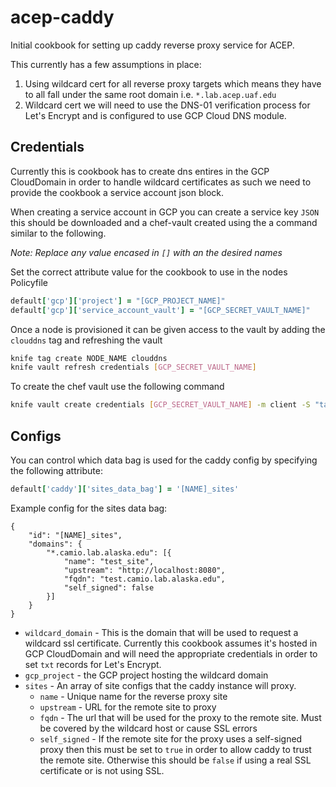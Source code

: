 # acep-caddy

Initial cookbook for setting up caddy reverse proxy service for ACEP.

This currently has a few assumptions in place:

1. Using wildcard cert for all reverse proxy targets which means they have to all fall under the same root domain i.e. `*.lab.acep.uaf.edu`
2. Wildcard cert we will need to use the DNS-01 verification process for Let's Encrypt and is configured to use GCP Cloud DNS module.

## Credentials

Currently this is cookbook has to create dns entires in the GCP CloudDomain in order to handle wildcard certificates as such we need to provide the cookbook a service account json block. 

When creating a service account in GCP you can create a service key `JSON` this should be downloaded and a chef-vault created using the a command similar to the following.

*Note: Replace any value encased in `[]` with an the desired names* 

Set the correct attribute value for the cookbook to use in the nodes Policyfile

```ruby
default['gcp']['project'] = "[GCP_PROJECT_NAME]"
default['gcp']['service_account_vault'] = "[GCP_SECRET_VAULT_NAME]"
```

Once a node is provisioned it can be given access to the vault by adding the `clouddns` tag and refreshing the vault

```bash
knife tag create NODE_NAME clouddns
knife vault refresh credentials [GCP_SECRET_VAULT_NAME]
```

To create the chef vault use the following command

```bash
knife vault create credentials [GCP_SECRET_VAULT_NAME] -m client -S "tags:clouddns" -A "[admin1],[admin2],[admin3]" --file /path/to/credentials/file
```


## Configs

You can control which data bag is used for the caddy config by specifying the following attribute:

```ruby
default['caddy']['sites_data_bag'] = '[NAME]_sites'
```

Example config for the sites data bag:
```
{
    "id": "[NAME]_sites",
    "domains": {
        "*.camio.lab.alaska.edu": [{
            "name": "test_site",
            "upstream": "http://localhost:8080",
            "fqdn": "test.camio.lab.alaska.edu",
            "self_signed": false
        }]
    }
}
```

* `wildcard_domain` - This is the domain that will be used to request a wildcard ssl certificate. Currently this cookbook assumes it's hosted in GCP CloudDomain and will need the appropriate credentials in order to set `txt` records for Let's Encrypt.
* `gcp_project` - the GCP project hosting the wildcard domain
* `sites` - An array of site configs that the caddy instance will proxy.
    * `name` - Unique name for the reverse proxy site
    * `upstream` - URL for the remote site to proxy
    * `fqdn` - The url that will be used for the proxy to the remote site. Must be covered by the wildcard host or cause SSL errors
    * `self_signed` - If the remote site for the proxy uses a self-signed proxy then this must be set to `true` in order to allow caddy to trust the remote site. Otherwise this should be `false` if using a real SSL certificate or is not using SSL.